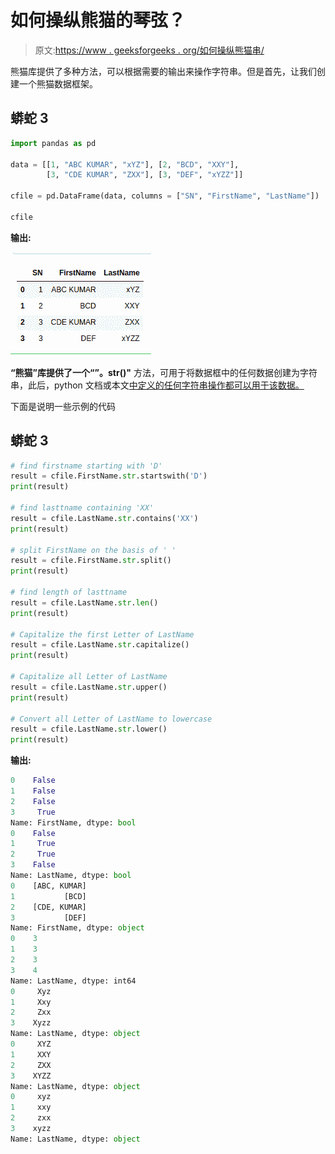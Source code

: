 # 如何操纵熊猫的琴弦？

> 原文:[https://www . geeksforgeeks . org/如何操纵熊猫串/](https://www.geeksforgeeks.org/how-to-manipulate-strings-in-pandas/)

熊猫库提供了多种方法，可以根据需要的输出来操作字符串。但是首先，让我们创建一个熊猫数据框架。

## 蟒蛇 3

```py
import pandas as pd

data = [[1, "ABC KUMAR", "xYZ"], [2, "BCD", "XXY"],
        [3, "CDE KUMAR", "ZXX"], [3, "DEF", "xYZZ"]]

cfile = pd.DataFrame(data, columns = ["SN", "FirstName", "LastName"])

cfile
```

**输出:**

![](img/c46a4e559080736f22798f1130b48443.png)

**“熊猫”**库提供了一个“**”。str()"** 方法，可用于将数据框中的任何数据创建为字符串，此后，python 文档或本文[中定义的任何字符串操作都可以用于该数据。](https://www.geeksforgeeks.org/python-strings/)

下面是说明一些示例的代码

## 蟒蛇 3

```py
# find firstname starting with 'D'
result = cfile.FirstName.str.startswith('D')
print(result)

# find lasttname containing 'XX'
result = cfile.LastName.str.contains('XX')
print(result)

# split FirstName on the basis of ' '
result = cfile.FirstName.str.split()
print(result)

# find length of lasttname
result = cfile.LastName.str.len()
print(result)

# Capitalize the first Letter of LastName
result = cfile.LastName.str.capitalize()
print(result)

# Capitalize all Letter of LastName
result = cfile.LastName.str.upper()
print(result)

# Convert all Letter of LastName to lowercase
result = cfile.LastName.str.lower()
print(result)
```

**输出:**

```py
0    False
1    False
2    False
3     True
Name: FirstName, dtype: bool
0    False
1     True
2     True
3    False
Name: LastName, dtype: bool
0    [ABC, KUMAR]
1           [BCD]
2    [CDE, KUMAR]
3           [DEF]
Name: FirstName, dtype: object
0    3
1    3
2    3
3    4
Name: LastName, dtype: int64
0     Xyz
1     Xxy
2     Zxx
3    Xyzz
Name: LastName, dtype: object
0     XYZ
1     XXY
2     ZXX
3    XYZZ
Name: LastName, dtype: object
0     xyz
1     xxy
2     zxx
3    xyzz
Name: LastName, dtype: object
```